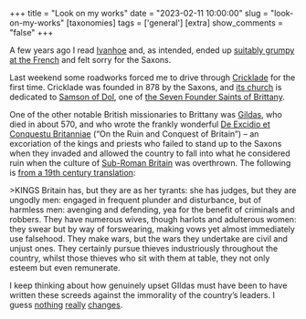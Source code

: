 +++
title = "Look on my works"
date = "2023-02-11 10:00:00"
slug = "look-on-my-works"
[taxonomies]
tags = ['general']
[extra]
show_comments = "false"
+++

A few years ago I read [Ivanhoe](https://en.wikipedia.org/wiki/Ivanhoe) and, as intended, ended up [suitably grumpy at the French](https://en.wikipedia.org/wiki/Norman_Conquest) and felt sorry for the Saxons.

Last weekend some roadworks forced me to drive through [Cricklade](https://en.wikipedia.org/wiki/Cricklade) for the first time. Cricklade was founded in 878 by the Saxons, and [its church](https://en.wikipedia.org/wiki/St_Sampson%27s_Church,_Cricklade) is dedicated to [Samson of Dol](https://en.wikipedia.org/wiki/Samson_of_Dol), one of [the Seven Founder Saints of Brittany](https://en.wikipedia.org/wiki/Brittany#Religion).

One of the other notable British missionaries to Brittany was [Gildas](https://en.wikipedia.org/wiki/Gildas), who died in about 570, and who wrote the frankly wonderful [De Excidio et Conquestu Britanniae](https://en.wikipedia.org/wiki/De_Excidio_et_Conquestu_Britanniae) (“On the Ruin and Conquest of Britain”) – an excoriation of the kings and priests who failed to stand up to the Saxons when they invaded and allowed the country to fall into what he considered ruin when the culture of [Sub-Roman Britain](https://en.wikipedia.org/wiki/Sub-Roman_Britain) was overthrown. The following is [from a 19th century translation](https://www.roman-britain.co.uk/classical-references/gildas-on-the-ruin-and-conquest-of-britain-de-excidio-et-conquestu-britanniae/#1-chapter-3-description-of-britain):

&gt;KINGS Britain has, but they are as her tyrants: she has judges, but they are ungodly men: engaged in frequent plunder and disturbance, but of harmless men: avenging and defending, yea for the benefit of criminals and robbers. They have numerous wives, though harlots and adulterous women: they swear but by way of forswearing, making vows yet almost immediately use falsehood. They make wars, but the wars they undertake are civil and unjust ones. They certainly pursue thieves industriously throughout the country, whilst those thieves who sit with them at table, they not only esteem but even remunerate.

I keep thinking about how genuinely upset GIldas must have been to have written these screeds against the immorality of the country’s leaders. I guess [nothing](https://blogs.sussex.ac.uk/centre-for-the-study-of-corruption/2023/02/08/the-uk-governments-corruption-problem/) [really](https://uk.news.yahoo.com/boris-johnson-was-immoral-unfocused-and-worst-pm-ive-known-john-bercow-says-134032642.html) [changes](https://mondediplo.com/2022/10/02britain).
